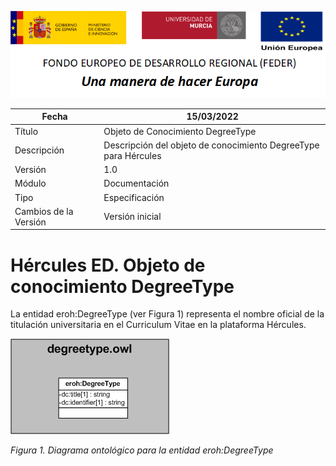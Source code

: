 ![](../../Docs/media/CabeceraDocumentosMD.png)

| Fecha         | 15/03/2022                                                   |
| ------------- | ------------------------------------------------------------ |
|Título|Objeto de Conocimiento DegreeType| 
|Descripción|Descripción del objeto de conocimiento DegreeType para Hércules|
|Versión|1.0|
|Módulo|Documentación|
|Tipo|Especificación|
|Cambios de la Versión|Versión inicial|

# Hércules ED. Objeto de conocimiento DegreeType

La entidad eroh:DegreeType (ver Figura 1) representa el nombre oficial de la titulación universitaria en el Curriculum Vitae en la plataforma Hércules. 

![](../../Docs/media/ObjetosDeConocimiento/DegreeType.png)

*Figura 1. Diagrama ontológico para la entidad eroh:DegreeType*
